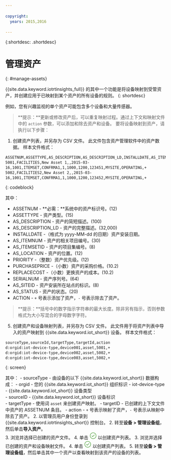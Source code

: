 ```yaml
---

copyright:
  years: 2015,2016

---
```


{:shortdesc: .shortdesc}

# 管理资产
{: #manage-assets}

{{site.data.keyword.iotrtinsights_full}} 的其中一个功能是将设备映射到受管资产，并创建应用于已映射到某个资产的所有设备的规则。
{: shortdesc}

例如，您有兴趣监视的单个资产可能包含多个设备和大量传感器。

>**提示：**更新或修改资产后，可以重复映射过程。通过上下文和映射文件中的 `action` 参数，可以添加和除去资产和设备。
要将设备映射到资产，请执行以下步骤：
1. 创建资产列表，并另存为 CSV 文件。
此文件包含资产管理软件中的资产数据。
样本文件格式：
```
ASSETNUM,ASSETTYPE,AS_DESCRIPTION,AS_DESCRIPTION_LD,INSTALLDATE,AS_ITEMNUM,AS_ITEMSETID,AS_LOCATION,PRIORITY,PURCHASEPRICE,REPLACECOST,SERIALNUM,AS_SITEID,AS_STATUS,ACTION
5001,FACILITIES,New Asset 1,,2015-03-16,1001,ITEMSET,CONFRMA1,1,1000,1200,123451,MYSITE,OPERATING,+
5002,FACILITIES2,New Asset 2,,2015-03-16,1001,ITEMSET,CONFRMA1,1,1000,1200,123452,MYSITE,OPERATING,+
```
{: codeblock}

  其中：  
  - ASSETNUM - **必需：**系统中的资产标识号。(12)
  - ASSETTYPE - 资产类型。(15)
  - AS_DESCRIPTION - 资产的简短描述。(100)
  - AS_DESCRIPTION_LD - 资产的完整描述。(32,000)
  - INSTALLDATE -（格式为 yyyy-MM-dd 的日期）资产安装日期。
  - AS_ITEMNUM - 资产的相关项目编号。(30)
  - AS_ITEMSETID - 资产的项目集编号。(8)
  - AS_LOCATION - 资产的位置。(12)
  - PRIORITY -（整数）资产优先级。(12)
  - PURCHASEPRICE -（小数）资产的采购价格。(10.2)
  - REPLACECOST -（小数）更换资产的成本。(10.2)
  - SERIALNUM - 资产序列号。(64)
  - AS_SITEID - 资产安装所在站点的标识。(8)
  - AS_STATUS - 资产的状态。(20)
  - ACTION - `+` 号表示添加了资产，`-` 号表示除去了资产。  
  >**提示：**括号中的数字指示字符串的最大长度。除非另有指示，否则参数格式为大小写混合的字母数字字符。

5. 创建资产和设备映射列表，并另存为 CSV 文件。
  此文件用于将资产列表中导入的资产映射到 {{site.data.keyword.iot_short}} 设备。
样本文件格式：
  ```
  sourceType,sourceId,targetType,targetId,action  
  d:orgid:iot-device-type,device001,asset,5001,+  
  d:orgid:iot-device-type,device002,asset,5002,+  
  d:orgid:iot-device-type,device003,asset,5002,+  
  ```
  {: screen}   

  其中：
    - sourceType - 由设备的以下 {{site.data.keyword.iot_short}} 数据构成：
      - orgid - 您的 {{site.data.keyword.iot_short}} 组织标识
      - iot-device-type - {{site.data.keyword.iot_short}} 设备类型  
    - sourceID - {{site.data.keyword.iot_short}} 设备标识  
    - targetType - 使用词 `asset` 来创建资产映射。
    - targetID - 已创建的上下文文件中资产的 ASSETNUM 条目。
    - action - `+` 号表示映射了资产，`-` 号表示从映射中除去了资产。
2. 以管理员用户身份登录到 {{site.data.keyword.iotrtinsights_short}} 控制台。
2. 转至**设备 > 管理设备组**，然后单击**导入资产**。  
3. 浏览并选择已创建的资产文件。
4. 单击 ![“创建”图标。](images/create.png "“创建”图标") 以创建资产列表。
3. 浏览并选择已创建的资产和设备映射文件。
4. 单击 ![“创建”图标。](images/create.png "“创建”图标") 以创建资产列表。
5. 转至**设备 > 管理设备组**，然后单击其中一个资产以查看映射到该资产的设备的列表。
